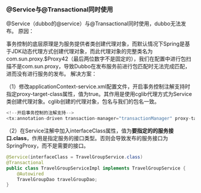 ### @Service与@Transactional同时使用

@Service（dubbo的@service）与@Transactional同时使用，dubbo无法发布。
原因：

事务控制的底层原理是为服务提供者类创建代理对象，而默认情况下Spring是基于JDK动态代理方式创建代理对象，而此代理对象的完整类名为com.sun.proxy.$Proxy42（最后两位数字不是固定的），我们在配置中进行包扫描不是com.sun.proxy，导致Dubbo在发布服务前进行包匹配时无法完成匹配，进而没有进行服务的发布。
解决方案：

（1）修改applicationContext-service.xml配置文件，开启事务控制注解支持时指定proxy-target-class属性，值为true。其作用是使用cglib代理方式为Service类创建代理对象。cglib创建的代理对象，包名与我们的包名一致。

```java
<!--开启事务控制的注解支持-->
<tx:annotation-driven transaction-manager="transactionManager" proxy-target-class="true"/>
```

（2）在Service注解中加入interfaceClass属性，值为**要指定的的服务接口.class**，作用是指定服务的接口类型。否则会导致发布的服务接口为SpringProxy，而不是需要的接口。

```java
@Service(interfaceClass = TravelGroupService.class)
@Transactional
public class TravelGroupServiceImpl implements TravelGroupService {
    @Autowired
    TravelGroupDao travelGroupDao;
}
```



